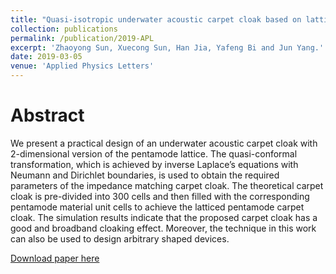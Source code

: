 ```yaml
---
title: "Quasi-isotropic underwater acoustic carpet cloak based on latticed pentamode metafluid"
collection: publications
permalink: /publication/2019-APL
excerpt: 'Zhaoyong Sun, Xuecong Sun, Han Jia, Yafeng Bi and Jun Yang.'
date: 2019-03-05
venue: 'Applied Physics Letters'
---
```


Abstract
======
We present a practical design of an underwater acoustic carpet cloak with 2-dimensional version of the pentamode lattice. The quasi-conformal transformation, which is achieved by inverse Laplace’s equations with Neumann and Dirichlet boundaries, is used to obtain the required parameters of the impedance matching carpet cloak. The theoretical carpet cloak is pre-divided into 300 cells and then filled with the corresponding pentamode material unit cells to achieve the latticed pentamode carpet cloak. The simulation results indicate that the proposed carpet cloak has a good and broadband cloaking effect. Moreover, the technique in this work can also be used to design arbitrary shaped devices.


[Download paper here](https://sunxvecong.github.io/files/2019-APL.pdf)
